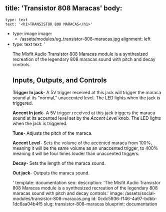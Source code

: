 title: 'Transistor 808 Maracas'
body:
  -
    type: text
    text: '<h1>TRANSISTOR 808 MARACAS</h1>'
  -
    type: image
    image:
      - /assets/modules/ug_transistor-808-maracas.jpg
    alignment: left
  -
    type: text
    text: '<p>The Misfit Audio Transistor 808 Maracas module is a synthesized recreation of the legendary 808 maracas sound with pitch and decay controls.</p><h2>Inputs, Outputs, and Controls</h2><p><strong>Trigger In jack</strong>- A 5V trigger received at this jack will trigger the maraca sound at its "normal," unaccented level. The LED lights when the jack is triggered.&nbsp;</p><p><strong>Accent In jack</strong>- A 5V trigger received at this jack triggers the maraca sound at its accented level set by the <em>Accent Level</em> knob. The LED lights when the jack is triggered.&nbsp;</p><p><strong>Tune</strong>- Adjusts the pitch of the maraca.&nbsp; &nbsp;</p><p><strong>Accent Level</strong>- Sets the volume of the accented maraca from 100%, meaning it will be the same volume as an unaccented trigger, to 400% meaning it will be four times louder than unaccented triggers.&nbsp;</p><p><strong>Decay</strong>- Sets the length of the maraca sound.&nbsp;</p><p><strong>Out jack</strong>- Outputs the maraca sound.&nbsp;<br></p>'
template: documentation
seo:
  description: 'The Misfit Audio Transistor 808 Maracas module is a synthesized recreation of the legendary 808 maracas sound with pitch and decay controls.'
  image: /assets/social-modules/transistor-808-maracas.png
id: 0cdc5936-f146-4a97-bdbb-1dc6aa04b4f5
slug: transistor-808-maracas
blueprint: documentation
